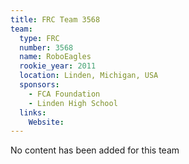 ```yaml
---
title: FRC Team 3568
team:
  type: FRC
  number: 3568
  name: RoboEagles
  rookie_year: 2011
  location: Linden, Michigan, USA
  sponsors:
    - FCA Foundation
    - Linden High School
  links:
    Website: 
---
```

No content has been added for this team